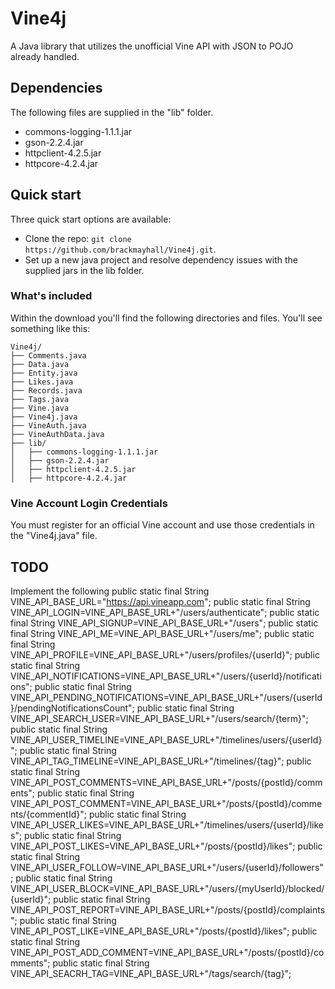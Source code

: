 Vine4j
======

A Java library that utilizes the unofficial Vine API with JSON to POJO already handled.

## Dependencies

The following files are supplied in the "lib" folder.

* commons-logging-1.1.1.jar
* gson-2.2.4.jar
* httpclient-4.2.5.jar
* httpcore-4.2.4.jar


## Quick start

Three quick start options are available:

* Clone the repo: `git clone https://github.com/brackmayhall/Vine4j.git`.
* Set up a new java project and resolve dependency issues with the supplied jars in the lib folder.

### What's included

Within the download you'll find the following directories and files. You'll see something like this:

```
Vine4j/
├── Comments.java
├── Data.java
├── Entity.java
├── Likes.java
├── Records.java
├── Tags.java
├── Vine.java
├── Vine4j.java
├── VineAuth.java
├── VineAuthData.java
├── lib/
│   ├── commons-logging-1.1.1.jar
│   ├── gson-2.2.4.jar
│   ├── httpclient-4.2.5.jar
│   ├── httpcore-4.2.4.jar
```

### Vine Account Login Credentials

You must register for an official Vine account and use those credentials in the "Vine4j.java" file.

## TODO
Implement the following
	public static final String VINE_API_BASE_URL="https://api.vineapp.com";
	public static final String VINE_API_LOGIN=VINE_API_BASE_URL+"/users/authenticate";
	public static final String VINE_API_SIGNUP=VINE_API_BASE_URL+"/users";
	public static final String VINE_API_ME=VINE_API_BASE_URL+"/users/me";
	public static final String VINE_API_PROFILE=VINE_API_BASE_URL+"/users/profiles/{userId}";
	public static final String VINE_API_NOTIFICATIONS=VINE_API_BASE_URL+"/users/{userId}/notifications";
	public static final String VINE_API_PENDING_NOTIFICATIONS=VINE_API_BASE_URL+"/users/{userId}/pendingNotificationsCount";
	public static final String VINE_API_SEARCH_USER=VINE_API_BASE_URL+"/users/search/{term}";
	public static final String VINE_API_USER_TIMELINE=VINE_API_BASE_URL+"/timelines/users/{userId}";
	public static final String VINE_API_TAG_TIMELINE=VINE_API_BASE_URL+"/timelines/{tag}";
	public static final String VINE_API_POST_COMMENTS=VINE_API_BASE_URL+"/posts/{postId}/comments";
	public static final String VINE_API_POST_COMMENT=VINE_API_BASE_URL+"/posts/{postId}/comments/{commentId}";
	public static final String VINE_API_USER_LIKES=VINE_API_BASE_URL+"/timelines/users/{userId}/likes";
	public static final String VINE_API_POST_LIKES=VINE_API_BASE_URL+"/posts/{postId}/likes";
	public static final String VINE_API_USER_FOLLOW=VINE_API_BASE_URL+"/users/{userId}/followers";
	public static final String VINE_API_USER_BLOCK=VINE_API_BASE_URL+"/users/{myUserId}/blocked/{userId}";
	public static final String VINE_API_POST_REPORT=VINE_API_BASE_URL+"/posts/{postId}/complaints";
	public static final String VINE_API_POST_LIKE=VINE_API_BASE_URL+"/posts/{postId}/likes";
	public static final String VINE_API_POST_ADD_COMMENT=VINE_API_BASE_URL+"/posts/{postId}/comments";
	public static final String VINE_API_SEACRH_TAG=VINE_API_BASE_URL+"/tags/search/{tag}";
